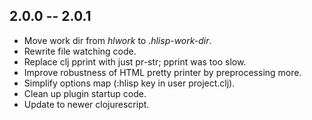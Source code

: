 ## 2.0.0 -- 2.0.1

* Move work dir from _hlwork_ to _.hlisp-work-dir_.
* Rewrite file watching code.
* Replace clj pprint with just pr-str; pprint was too slow.
* Improve robustness of HTML pretty printer by preprocessing more.
* Simplify options map (:hlisp key in user project.clj).
* Clean up plugin startup code.
* Update to newer clojurescript.
